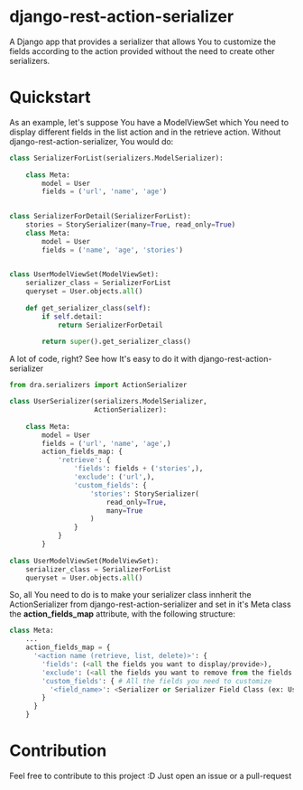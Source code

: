 # django-rest-action-serializer
A Django app that provides a serializer that allows You to customize the fields according to the action provided without the need to create other serializers.

# Quickstart

As an example, let's suppose You have a ModelViewSet which You need to display different fields in the list action and in the retrieve action. Without django-rest-action-serializer, You would do:

```python
class SerializerForList(serializers.ModelSerializer):
  
    class Meta:
        model = User
        fields = ('url', 'name', 'age')
    

class SerializerForDetail(SerializerForList):
    stories = StorySerializer(many=True, read_only=True)
    class Meta:
        model = User
        fields = ('name', 'age', 'stories')
    

class UserModelViewSet(ModelViewSet):
    serializer_class = SerializerForList
    queryset = User.objects.all()
    
    def get_serializer_class(self):
        if self.detail:
            return SerializerForDetail
        
        return super().get_serializer_class()
```

A lot of code, right? See how It's easy to do it with django-rest-action-serializer

```python
from dra.serializers import ActionSerializer

class UserSerializer(serializers.ModelSerializer,
                     ActionSerializer):
    
    class Meta:
        model = User
        fields = ('url', 'name', 'age',)
        action_fields_map: {
            'retrieve': {
                'fields': fields + ('stories',),
                'exclude': ('url',),
                'custom_fields': {
                    'stories': StorySerializer(
                        read_only=True,
                        many=True
                    )
                }
            }
        }
        
class UserModelViewSet(ModelViewSet):
    serializer_class = SerializerForList
    queryset = User.objects.all()
```

So, all You need to do is to make your serializer class innherit the ActionSerializer from django-rest-action-serializer and set in it's Meta class the **action_fields_map** attribute, with the following structure:

```python
class Meta:
    ...
    action_fields_map = {
      '<action name (retrieve, list, delete)>': {
        'fields': (<all the fields you want to display/provide>),
        'exclude': (<all the fields you want to remove from the fields attribute>),
        'custom_fields': { # All the fields you need to customize
          '<field_name>': <Serializer or Serializer Field Class (ex: UserSerializer, SerializerMethodField)>
        }
      }
    }
```

# Contribution
Feel free to contribute to this project :D Just open an issue or a pull-request
